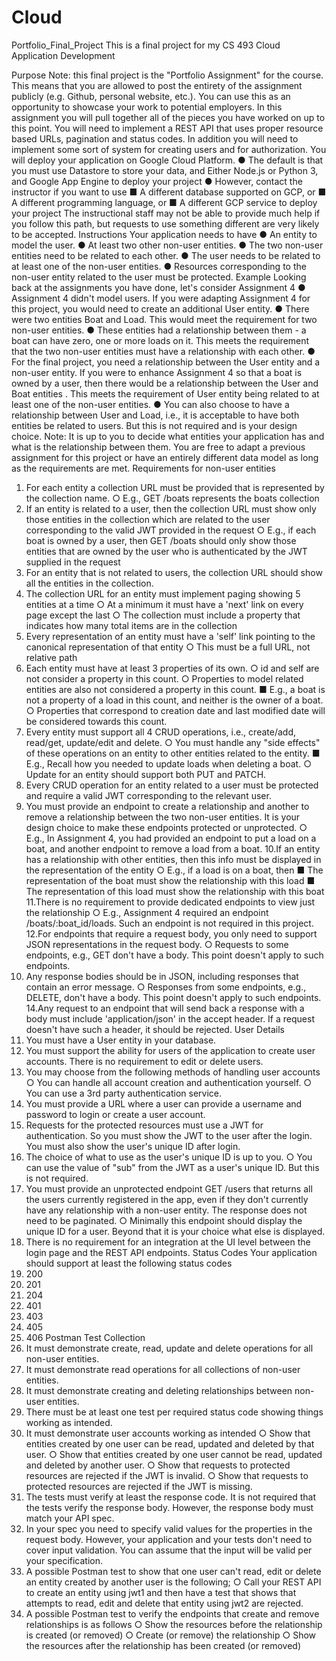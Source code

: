 # Cloud
Portfolio_Final_Project
This is a final project for my CS 493 Cloud Application Development

Purpose
Note: this final project is the "Portfolio Assignment" for the course. This means that you
are allowed to post the entirety of the assignment publicly (e.g. Github, personal
website, etc.). You can use this as an opportunity to showcase your work to potential
employers.
In this assignment you will pull together all of the pieces you have worked on up to this
point. You will need to implement a REST API that uses proper resource based URLs,
pagination and status codes. In addition you will need to implement some sort of system
for creating users and for authorization. You will deploy your application on Google
Cloud Platform.
● The default is that you must use
Datastore to store your data, and
Either Node.js or Python 3, and
Google App Engine to deploy your project
● However, contact the instructor if you want to use
■ A different database supported on GCP, or
■ A different programming language, or
■ A different GCP service to deploy your project
The instructional staff may not be able to provide much help if you
follow this path, but requests to use something different are very
likely to be accepted.
Instructions
Your application needs to have
● An entity to model the user.
● At least two other non-user entities.
● The two non-user entities need to be related to each other.
● The user needs to be related to at least one of the non-user entities.
● Resources corresponding to the non-user entity related to the user must be
protected.
Example
Looking back at the assignments you have done, let's consider Assignment 4
● Assignment 4 didn't model users. If you were adapting Assignment 4 for this
project, you would need to create an additional User entity.
● There were two entities Boat and Load. This would meet the requirement for
two non-user entities.
● These entities had a relationship between them - a boat can have zero, one
or more loads on it. This meets the requirement that the two non-user entities
must have a relationship with each other.
● For the final project, you need a relationship between the User entity and a
non-user entity. If you were to enhance Assignment 4 so that a boat is owned
by a user, then there would be a relationship between the User and Boat
entities . This meets the requirement of User entity being related to at least
one of the non-user entities.
● You can also choose to have a relationship between User and Load, i.e., it is
acceptable to have both entities be related to users. But this is not required
and is your design choice.
Note: It is up to you to decide what entities your application has and what is the
relationship between them. You are free to adapt a previous assignment for this project
or have an entirely different data model as long as the requirements are met.
Requirements for non-user entities
1. For each entity a collection URL must be provided that is represented by the
collection name.
○ E.g., GET /boats represents the boats collection
2. If an entity is related to a user, then the collection URL must show only those
entities in the collection which are related to the user corresponding to the
valid JWT provided in the request
○ E.g., if each boat is owned by a user, then GET /boats should only
show those entities that are owned by the user who is
authenticated by the JWT supplied in the request
3. For an entity that is not related to users, the collection URL should show all
the entities in the collection.
4. The collection URL for an entity must implement paging showing 5 entities at
a time
○ At a minimum it must have a 'next' link on every page except the
last
○ The collection must include a property that indicates how many
total items are in the collection
5. Every representation of an entity must have a 'self' link pointing to the
canonical representation of that entity
○ This must be a full URL, not relative path
6. Each entity must have at least 3 properties of its own.
○ id and self are not consider a property in this count.
○ Properties to model related entities are also not considered a
property in this count.
■ E.g., a boat is not a property of a load in this count, and
neither is the owner of a boat.
○ Properties that correspond to creation date and last modified date
will be considered towards this count.
7. Every entity must support all 4 CRUD operations, i.e., create/add, read/get,
update/edit and delete.
○ You must handle any "side effects" of these operations on an entity
to other entities related to the entity.
■ E.g., Recall how you needed to update loads when
deleting a boat.
○ Update for an entity should support both PUT and PATCH.
8. Every CRUD operation for an entity related to a user must be protected and
require a valid JWT corresponding to the relevant user.
9. You must provide an endpoint to create a relationship and another to remove
a relationship between the two non-user entities. It is your design choice to
make these endpoints protected or unprotected.
○ E.g., In Assignment 4, you had provided an endpoint to put a load
on a boat, and another endpoint to remove a load from a boat.
10.If an entity has a relationship with other entities, then this info must be
displayed in the representation of the entity
○ E.g., if a load is on a boat, then
■ The representation of the boat must show the
relationship with this load
■ The representation of this load must show the
relationship with this boat
11.There is no requirement to provide dedicated endpoints to view just the
relationship
○ E.g., Assignment 4 required an endpoint /boats/:boat_id/loads.
Such an endpoint is not required in this project.
12.For endpoints that require a request body, you only need to support JSON
representations in the request body.
○ Requests to some endpoints, e.g., GET don't have a body. This
point doesn't apply to such endpoints.
13. Any response bodies should be in JSON, including responses that contain
an error message.
○ Responses from some endpoints, e.g., DELETE, don't have a
body. This point doesn't apply to such endpoints.
14.Any request to an endpoint that will send back a response with a body must
include 'application/json' in the accept header. If a request doesn't have such
a header, it should be rejected.
User Details
1. You must have a User entity in your database.
2. You must support the ability for users of the application to create user
accounts. There is no requirement to edit or delete users.
3. You may choose from the following methods of handling user accounts
○ You can handle all account creation and authentication yourself.
○ You can use a 3rd party authentication service.
4. You must provide a URL where a user can provide a username and
password to login or create a user account.
5. Requests for the protected resources must use a JWT for authentication. So
you must show the JWT to the user after the login. You must also show the
user's unique ID after login.
6. The choice of what to use as the user's unique ID is up to you.
○ You can use the value of "sub" from the JWT as a user's unique ID.
But this is not required.
7. You must provide an unprotected endpoint GET /users that returns all the
users currently registered in the app, even if they don't currently have any
relationship with a non-user entity. The response does not need to be
paginated.
○ Minimally this endpoint should display the unique ID for a user.
Beyond that it is your choice what else is displayed.
8. There is no requirement for an integration at the UI level between the login
page and the REST API endpoints.
Status Codes
Your application should support at least the following status codes
1. 200
2. 201
3. 204
4. 401
5. 403
6. 405
7. 406
Postman Test Collection
1. It must demonstrate create, read, update and delete operations for all
non-user entities.
2. It must demonstrate read operations for all collections of non-user entities.
3. It must demonstrate creating and deleting relationships between non-user
entities.
4. There must be at least one test per required status code showing things
working as intended.
5. It must demonstrate user accounts working as intended
○ Show that entities created by one user can be read, updated and
deleted by that user.
○ Show that entities created by one user cannot be read, updated
and deleted by another user.
○ Show that requests to protected resources are rejected if the JWT
is invalid.
○ Show that requests to protected resources are rejected if the JWT
is missing.
6. The tests must verify at least the response code. It is not required that the
tests verify the response body. However, the response body must match your
API spec.
7. In your spec you need to specify valid values for the properties in the request
body. However, your application and your tests don't need to cover input
validation. You can assume that the input will be valid per your specification.
8. A possible Postman test to show that one user can't read, edit or delete an
entity created by another user is the following;
○ Call your REST API to create an entity using jwt1 and then have a
test that shows that attempts to read, edit and delete that entity
using jwt2 are rejected.
9. A possible Postman test to verify the endpoints that create and remove
relationships is as follows
○ Show the resources before the relationship is created (or removed)
○ Create (or remove) the relationship
○ Show the resources after the relationship has been created (or
removed)

